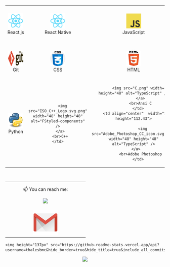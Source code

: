 


<table align= "center">
    <tr>
       <td align="center" width="140" height="112.43">
            <img src="./react-original.svg" width="48" height="48" alt="React.js" />
            </a>
        <br>React.js
      </td>
        <td align="center"  width="140" height="112.43">
            <img src="./react-original.svg" width="48" height="48" alt="React Native" />
            </a>
            <br>React Native
      </td>
        <td align="center"  width="140" height="112.43">
            <img src="./javascript-original.svg" width="48" height="48" alt="JavaScript" />
            </a>
            <br>JavaScript
      </td>
         <td align="center"  width="140" height="112.43">
            <img src="jquery.png" width="48" height="48" alt="TypeScript" />
            </a>
            <br>JQuery
      </td>
    <tr>
       <td align="center" width="140" height="112.43">
            <img src="./git.svg" width="48" height="48" alt="Git" />
            </a>
            <br>Git
      </td>
        <td align="center"  width="140" height="112.43">
        <img src="CSS.png" width="48" height="48" alt="Next.js" />
        </a>
        <br>CSS
      </td>
      </br>
    <td align="center"  width="140" height="112.43">
        <img src="HTML.png" width="48" height="48" alt="Firebase" />
        </a>
        <br>HTML
      </td>
     <td align="center"  width="140" height="112.43">
        <img src="Bootstrap.png" width="48" height="48" alt="TypeScript" />
      </a>
      <br>BooTStrap
    </td>
</tr>
    <tr>
        <td align="center"  width="140" height="112.43">
            <img src="python.png" width="48" height="48" alt="TypeScript" />
             </a>
            <br>Python
        </td>
        
   <td align="center"  width="140" height="112.43">
       
        <img src="ISO_C++_Logo.svg.png" width="48" height="48" alt="FStyled-components" />
      </a>
      <br>C++
    </td>
        
   <td align="center"  width="140" height="112.43">
        
            <img src="C.png" width="48" height="48" alt="TypeScript" />
          </a>
          <br>Ansi C
        </td>
        <td align="center"  width="140" height="112.43">
        
            <img src="Adobe_Photoshop_CC_icon.svg.png" width="48" height="48" alt="TypeScript" />
      </a>
          <br>Adobe Photoshop
        </td>
        
          
  </tr>   
    </tr>
    
  </table>
  </br>
    
  <table align= "center">
    <td align="center"  width="240" height="112.43">
     <p  style="margin-top:12px">
    📫 You can reach me:
       </P
    </br>
    <a href="https://www.linkedin.com/in/jayadip-sahoo-166165228"><img src="https://cdn2.iconfinder.com/data/icons/social-media-2285/512/1_Linkedin_unofficial_colored_svg-128.png" width="80">
    </br>
    </br>
    <a href="mailto:jayadip360@gmail.com"><img src="./gmail.png" width="80"></a>
  
  </td>
  </table>
  <p align="center">
     
    <img height="137px" src="https://github-readme-stats.vercel.app/api?username=thalesbmc&hide_border=true&hide_title=true&include_all_commits=true&count_private=true&show_icons=true&title_color=7A7ADB&icon_color=2234AE&text_color=D3D3D3&bg_color=0,000000,130F40"/>
  </p>
  <p align="center">
   
  <img height="137px" src="https://github-readme-stats.vercel.app/api?username=thalesbmc&hide_border=true&hide_title=true&include_all_commits=true&count_private=true&show_icons=true&title_color=7A7ADB&icon_color=2234AE&text_color=D3D3D3&bg_color=0,000000,130F40"/>
</p>
  

